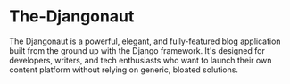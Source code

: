 # The-Djangonaut
The Djangonaut is a powerful, elegant, and fully-featured blog application built from the ground up with the Django framework. It's designed for developers, writers, and tech enthusiasts who want to launch their own content platform without relying on generic, bloated solutions.
